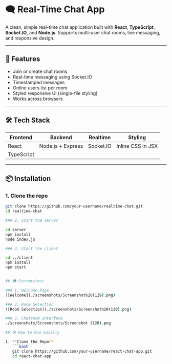 # 🗨️ Real-Time Chat App

A clean, simple real-time chat application built with **React**, **TypeScript**, **Socket.IO**, and **Node.js**. Supports multi-user chat rooms, live messaging, and responsive design.

---

## 🚀 Features

- Join or create chat rooms
- Real-time messaging using Socket.IO
- Timestamped messages
- Online users list per room
- Styled responsive UI (single-file styling)
- Works across browsers

---

## 🛠️ Tech Stack

| Frontend | Backend        | Realtime | Styling |
|----------|----------------|----------|---------|
| React    | Node.js + Express | Socket.IO | Inline CSS in JSX |
| TypeScript |               |          |         |

---

## 📦 Installation

### 1. Clone the repo

```bash
git clone https://github.com/your-username/realtime-chat.git
cd realtime-chat

### 2. Start the server

cd server
npm install
node index.js

### 3. Start the client

cd ../client
npm install
npm start


## 📷 Screenshots

### 1. Welcome Page
![Welcome](./screenshots/Screenshot%20(129).png)

### 2. Room Selection
![Room Selection](./screenshots/Screenshot%20(130).png)

### 3. Chatroom Interface
./screenshots/Screenshots/Screenshot (128).png

## 🛠️ How to Run Locally

1. **Clone the Repo**
   ```bash
   git clone https://github.com/your-username/react-chat-app.git
   cd react-chat-app


